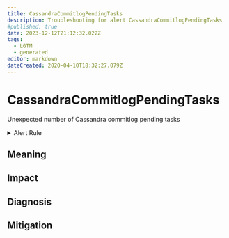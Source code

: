 ```yaml
---
title: CassandraCommitlogPendingTasks
description: Troubleshooting for alert CassandraCommitlogPendingTasks
#published: true
date: 2023-12-12T21:12:32.022Z
tags: 
  - LGTM
  - generated
editor: markdown
dateCreated: 2020-04-10T18:32:27.079Z
---
```


# CassandraCommitlogPendingTasks

Unexpected number of Cassandra commitlog pending tasks

<details>
  <summary>Alert Rule</summary>

{{% rule "cassandra/criteo-cassandra-exporter.yml" "CassandraCommitlogPendingTasks" %}}

{{% comment %}}

```yaml
alert: CassandraCommitlogPendingTasks
expr: cassandra_stats{name="org:apache:cassandra:metrics:commitlog:pendingtasks:value"} > 15
for: 2m
labels:
    severity: warning
annotations:
    summary: Cassandra commitlog pending tasks (instance {{ $labels.instance }})
    description: |-
        Unexpected number of Cassandra commitlog pending tasks
          VALUE = {{ $value }}
          LABELS = {{ $labels }}
    runbook: https://github.com/srerun/prometheus-alerts/blob/main/content/runbooks/criteo-cassandra-exporter/CassandraCommitlogPendingTasks.md

```

{{% /comment %}}

</details>


## Meaning
[//]: # "Short paragraph that explains what the alert means"


## Impact
[//]: # "What could / will happen if the alert is not addressed"



## Diagnosis
[//]: # "Steps to take to identify the cause of the problem"



## Mitigation
[//]: # "The steps necessary to resolve the alert"
